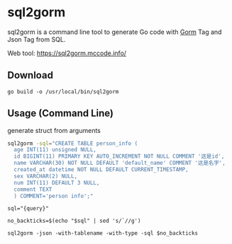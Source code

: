 # sql2gorm

sql2gorm is a command line tool to generate Go code with [Gorm](https://gorm.io/) Tag and Json Tag from SQL.

Web tool: https://sql2gorm.mccode.info/

## Download

```
go build -o /usr/local/bin/sql2gorm
```

## Usage (Command Line)

generate struct from arguments

```bash
sql2gorm -sql="CREATE TABLE person_info (
  age INT(11) unsigned NULL,
  id BIGINT(11) PRIMARY KEY AUTO_INCREMENT NOT NULL COMMENT '这是id',
  name VARCHAR(30) NOT NULL DEFAULT 'default_name' COMMENT '这是名字',
  created_at datetime NOT NULL DEFAULT CURRENT_TIMESTAMP,
  sex VARCHAR(2) NULL,
  num INT(11) DEFAULT 3 NULL,
  comment TEXT
  ) COMMENT='person info';"
```

```shell
sql="{query}"

no_backticks=$(echo "$sql" | sed 's/`//g')

sql2gorm -json -with-tablename -with-type -sql $no_backticks
```